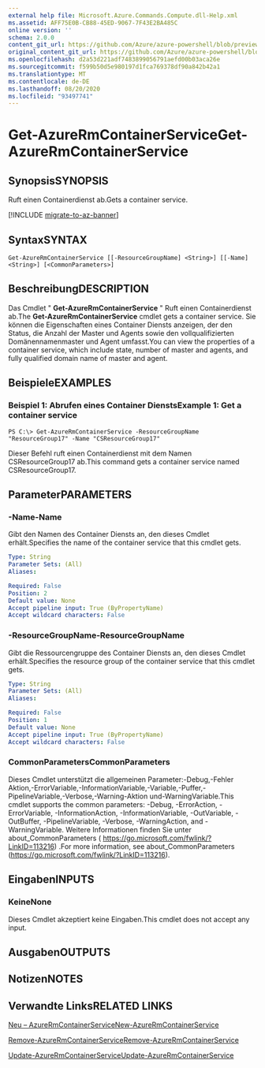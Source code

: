 ```yaml
---
external help file: Microsoft.Azure.Commands.Compute.dll-Help.xml
ms.assetid: AFF75E0B-CB88-45ED-9067-7F43E2BA485C
online version: ''
schema: 2.0.0
content_git_url: https://github.com/Azure/azure-powershell/blob/preview/src/ResourceManager/Compute/Stack/Commands.Compute/help/Get-AzureRmContainerService.md
original_content_git_url: https://github.com/Azure/azure-powershell/blob/preview/src/ResourceManager/Compute/Stack/Commands.Compute/help/Get-AzureRmContainerService.md
ms.openlocfilehash: d2a53d221adf7483899056791aefd00b03aca26e
ms.sourcegitcommit: f599b50d5e980197d1fca769378df90a842b42a1
ms.translationtype: MT
ms.contentlocale: de-DE
ms.lasthandoff: 08/20/2020
ms.locfileid: "93497741"
---
```

# <span data-ttu-id="37a5b-101">Get-AzureRmContainerService</span><span class="sxs-lookup"><span data-stu-id="37a5b-101">Get-AzureRmContainerService</span></span>

## <span data-ttu-id="37a5b-102">Synopsis</span><span class="sxs-lookup"><span data-stu-id="37a5b-102">SYNOPSIS</span></span>
<span data-ttu-id="37a5b-103">Ruft einen Containerdienst ab.</span><span class="sxs-lookup"><span data-stu-id="37a5b-103">Gets a container service.</span></span>

[!INCLUDE [migrate-to-az-banner](../../includes/migrate-to-az-banner.md)]

## <span data-ttu-id="37a5b-104">Syntax</span><span class="sxs-lookup"><span data-stu-id="37a5b-104">SYNTAX</span></span>

```
Get-AzureRmContainerService [[-ResourceGroupName] <String>] [[-Name] <String>] [<CommonParameters>]
```

## <span data-ttu-id="37a5b-105">Beschreibung</span><span class="sxs-lookup"><span data-stu-id="37a5b-105">DESCRIPTION</span></span>
<span data-ttu-id="37a5b-106">Das Cmdlet " **Get-AzureRmContainerService** " Ruft einen Containerdienst ab.</span><span class="sxs-lookup"><span data-stu-id="37a5b-106">The **Get-AzureRmContainerService** cmdlet gets a container service.</span></span>
<span data-ttu-id="37a5b-107">Sie können die Eigenschaften eines Container Diensts anzeigen, der den Status, die Anzahl der Master und Agents sowie den vollqualifizierten Domänennamenmaster und Agent umfasst.</span><span class="sxs-lookup"><span data-stu-id="37a5b-107">You can view the properties of a container service, which include state, number of master and agents, and fully qualified domain name of master and agent.</span></span>

## <span data-ttu-id="37a5b-108">Beispiele</span><span class="sxs-lookup"><span data-stu-id="37a5b-108">EXAMPLES</span></span>

### <span data-ttu-id="37a5b-109">Beispiel 1: Abrufen eines Container Diensts</span><span class="sxs-lookup"><span data-stu-id="37a5b-109">Example 1: Get a container service</span></span>
```
PS C:\> Get-AzureRmContainerService -ResourceGroupName "ResourceGroup17" -Name "CSResourceGroup17"
```

<span data-ttu-id="37a5b-110">Dieser Befehl ruft einen Containerdienst mit dem Namen CSResourceGroup17 ab.</span><span class="sxs-lookup"><span data-stu-id="37a5b-110">This command gets a container service named CSResourceGroup17.</span></span>

## <span data-ttu-id="37a5b-111">Parameter</span><span class="sxs-lookup"><span data-stu-id="37a5b-111">PARAMETERS</span></span>

### <span data-ttu-id="37a5b-112">-Name</span><span class="sxs-lookup"><span data-stu-id="37a5b-112">-Name</span></span>
<span data-ttu-id="37a5b-113">Gibt den Namen des Container Diensts an, den dieses Cmdlet erhält.</span><span class="sxs-lookup"><span data-stu-id="37a5b-113">Specifies the name of the container service that this cmdlet gets.</span></span>

```yaml
Type: String
Parameter Sets: (All)
Aliases: 

Required: False
Position: 2
Default value: None
Accept pipeline input: True (ByPropertyName)
Accept wildcard characters: False
```

### <span data-ttu-id="37a5b-114">-ResourceGroupName</span><span class="sxs-lookup"><span data-stu-id="37a5b-114">-ResourceGroupName</span></span>
<span data-ttu-id="37a5b-115">Gibt die Ressourcengruppe des Container Diensts an, den dieses Cmdlet erhält.</span><span class="sxs-lookup"><span data-stu-id="37a5b-115">Specifies the resource group of the container service that this cmdlet gets.</span></span>

```yaml
Type: String
Parameter Sets: (All)
Aliases: 

Required: False
Position: 1
Default value: None
Accept pipeline input: True (ByPropertyName)
Accept wildcard characters: False
```

### <span data-ttu-id="37a5b-116">CommonParameters</span><span class="sxs-lookup"><span data-stu-id="37a5b-116">CommonParameters</span></span>
<span data-ttu-id="37a5b-117">Dieses Cmdlet unterstützt die allgemeinen Parameter:-Debug,-Fehler Aktion,-ErrorVariable,-InformationVariable,-Variable,-Puffer,-PipelineVariable,-Verbose,-Warning-Aktion und-WarningVariable.</span><span class="sxs-lookup"><span data-stu-id="37a5b-117">This cmdlet supports the common parameters: -Debug, -ErrorAction, -ErrorVariable, -InformationAction, -InformationVariable, -OutVariable, -OutBuffer, -PipelineVariable, -Verbose, -WarningAction, and -WarningVariable.</span></span> <span data-ttu-id="37a5b-118">Weitere Informationen finden Sie unter about_CommonParameters ( https://go.microsoft.com/fwlink/?LinkID=113216) .</span><span class="sxs-lookup"><span data-stu-id="37a5b-118">For more information, see about_CommonParameters (https://go.microsoft.com/fwlink/?LinkID=113216).</span></span>

## <span data-ttu-id="37a5b-119">Eingaben</span><span class="sxs-lookup"><span data-stu-id="37a5b-119">INPUTS</span></span>

### <span data-ttu-id="37a5b-120">Keine</span><span class="sxs-lookup"><span data-stu-id="37a5b-120">None</span></span>
<span data-ttu-id="37a5b-121">Dieses Cmdlet akzeptiert keine Eingaben.</span><span class="sxs-lookup"><span data-stu-id="37a5b-121">This cmdlet does not accept any input.</span></span>

## <span data-ttu-id="37a5b-122">Ausgaben</span><span class="sxs-lookup"><span data-stu-id="37a5b-122">OUTPUTS</span></span>

## <span data-ttu-id="37a5b-123">Notizen</span><span class="sxs-lookup"><span data-stu-id="37a5b-123">NOTES</span></span>

## <span data-ttu-id="37a5b-124">Verwandte Links</span><span class="sxs-lookup"><span data-stu-id="37a5b-124">RELATED LINKS</span></span>

[<span data-ttu-id="37a5b-125">Neu – AzureRmContainerService</span><span class="sxs-lookup"><span data-stu-id="37a5b-125">New-AzureRmContainerService</span></span>](./New-AzureRmContainerService.md)

[<span data-ttu-id="37a5b-126">Remove-AzureRmContainerService</span><span class="sxs-lookup"><span data-stu-id="37a5b-126">Remove-AzureRmContainerService</span></span>](./Remove-AzureRmContainerService.md)

[<span data-ttu-id="37a5b-127">Update-AzureRmContainerService</span><span class="sxs-lookup"><span data-stu-id="37a5b-127">Update-AzureRmContainerService</span></span>](./Update-AzureRmContainerService.md)


